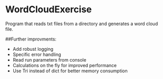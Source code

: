 # WordCloudExercise
Program that reads txt files from a directory and generates a word cloud file.

##Further improvments:
* Add robust logging
* Specific error handling
* Read run parameters from console
* Calculations on the fly for improved performance
* Use Tri instead of dict for better memory consumption
